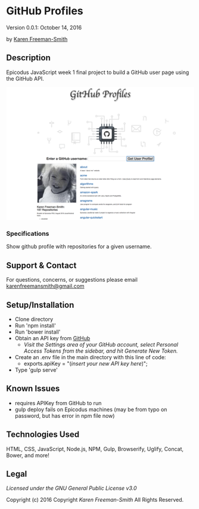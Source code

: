 # GitHub Profiles
Version 0.0.1: October 14, 2016

by [Karen Freeman-Smith](https://github.com/karenfreemansmith)

## Description
Epicodus JavaScript week 1 final project to build a GitHub user page using the GitHub API.

![screenshot of project running](screenshot.png)

### Specifications
Show github profile with repositories for a given username.

## Support & Contact
For questions, concerns, or suggestions please email karenfreemansmith@gmail.com

## Setup/Installation
* Clone directory
* Run 'npm install'
* Run 'bower install'
* Obtain an API key from [GitHub](https://github.com)
  * *Visit the Settings area of your GitHub account, select Personal Access Tokens from the sidebar, and hit Generate New Token.*
* Create an .env file in the main directory with this line of code:
  * exports.apiKey = "(_insert your new API key here_)";
* Type 'gulp serve'

## Known Issues
* requires APIKey from GitHub to run
* gulp deploy fails on Epicodus machines (may be from typo on password, but has error in npm file now)

## Technologies Used
HTML, CSS, JavaScript, Node.js, NPM, Gulp, Browserify, Uglify, Concat, Bower, and more!

## Legal
*Licensed under the GNU General Public License v3.0*

Copyright (c) 2016 Copyright _Karen Freeman-Smith_ All Rights Reserved.
